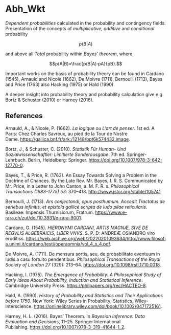 # Abh_Wkt
*Dependent probabilities* calculated in the probability and contingency fields. Presentation of the concepts of *multiplicative*, *additive* and *conditional* probability

$$p(B|A)$$

and above all *Total* probability within *Bayes' theorem*,  where

$$p(A|B)=\frac{p(B|A)⋅pA}{pB}.$$

Important works on the basis of probability theory can be found in Cardano (1545), Arnauld and Nicole (1662), De Moivre (1711), Bernoulli (1713), Bayes and Price (1763) also Hacking (1975) or Hald (1990).

A deeper insight into probability theory and probability calculation give e.g. Bortz & Schuster (2010) or Harney (2016).

## References

Arnauld, A., & Nicole, P. (1662). *La logique ou L’art de penser*. 1st ed. A Paris: Chez Charles Savreux, au pied de la Tour de Nostre Dame. https://gallica.bnf.fr/ark:/12148/bpt6k574432.image.

Bortz, J., & Schuster, C. (2010). *Statistik Für Human- Und Sozialwissenschaftler: Limitierte Sonderausgabe*. 7th ed. Springer-Lehrbuch. Berlin, Heidelberg: Springer. https://doi.org/10.1007/978-3-642-12770-0.

Bayes, T., & Price, R. (1763). An Essay Towards Solving a Problem in the Doctrine of Chances. By the Late Rev. Mr. Bayes, f. R. S. Communicated by Mr. Price, in a Letter to John Canton, a. M. F. R. s. *Philosophical Transactions (1683-1775) 53*: 370–418. http://www.jstor.org/stable/105741.

Bernoulli, J. (1713). *Ars conjectandi, opus posthumum. Accedit Tractatus de seriebus infinitis, et epistola gallicé scripta de ludo pilae reticularis*. Basileae: Impensis Thurnisiorum, Fratrum. https://www.e-rara.ch/zut/doi/10.3931/e-rara-9001.

Cardano, G. (1545). *HIERONYMI CARDANI, ARTIS MAGNÆ, SIVE DE REGVLIS ALGEBRAICIS, LIBER VNVS*. S. P. D: ANDREÆ OSIANDRO viro eruditiss. https://web.archive.org/web/20220201093634/http://www.filosofia.unimi.it/cardano/testi/operaomnia/vol_4_s_4.pdf.

De Moivre, A. (1711). De mensura sortis, seu, de probabilitate eventuum in ludis a casu fortuito pendentibus. *Philosophical Transactions of the Royal Society of London 27* (329): 213–64. https://doi.org/10.1098/rstl.1710.0018.

Hacking, I. (1975). *The Emergence of Probability: A Philosophical Study of Early Ideas About Probability, Induction and Statistical Inference*. Cambridge University Press. https://philpapers.org/rec/HACTEO-8.

Hald, A. (1990). *History of Probability and Statistics and Their Applications before 1750*. New York: Wiley Series in Probability; Statistics, Wiley-Interscience. https://onlinelibrary.wiley.com/doi/book/10.1002/0471725161.

Harney, H. L. (2016). Bayes’ Theorem. In *Bayesian Inference: Data Evaluation and Decisions*, 11–25. Springer International Publishing. https://doi.org/10.1007/978-3-319-41644-1_2.
